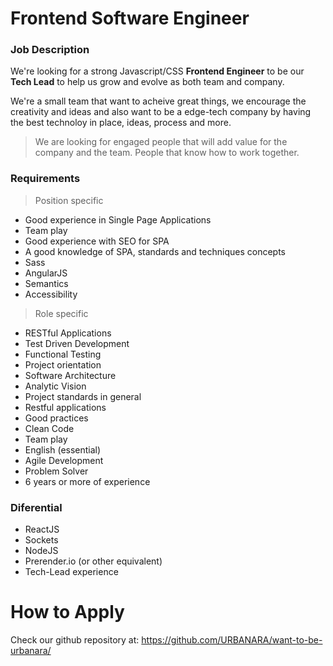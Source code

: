 # Frontend Software Engineer

### Job Description

We're looking for a strong Javascript/CSS **Frontend Engineer** to be our **Tech Lead** to help us grow and evolve as both team and company.

We're a small team that want to acheive great things, we encourage the creativity and ideas and also want to be a edge-tech company by having the best technoloy in place, ideas, process and more.

> We are looking for engaged people that will add value for the company and the team. People that know how to work together.


### Requirements

> Position specific

- Good experience in Single Page Applications
- Team play
- Good experience with SEO for SPA
- A good knowledge of SPA, standards and techniques concepts
- Sass
- AngularJS
- Semantics
- Accessibility

> Role specific 

- RESTful Applications
- Test Driven Development
- Functional Testing
- Project orientation 
- Software Architecture
- Analytic Vision
- Project standards in general
- Restful applications
- Good practices
- Clean Code
- Team play
- English (essential)
- Agile Development
- Problem Solver
- 6 years or more of experience


### Diferential

- ReactJS
- Sockets
- NodeJS
- Prerender.io (or other equivalent)
- Tech-Lead experience

# How to Apply

Check our github repository at: https://github.com/URBANARA/want-to-be-urbanara/
